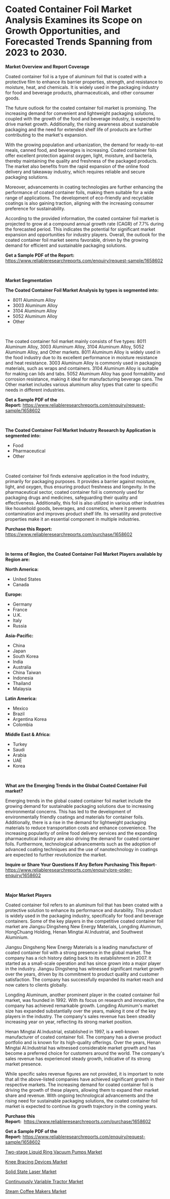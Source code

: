 <p><h1>Coated Container Foil Market Analysis Examines its Scope on Growth Opportunities, and Forecasted Trends Spanning from 2023 to 2030.</h1></p><p><strong>Market Overview and Report Coverage</strong></p>
<p><p>Coated container foil is a type of aluminum foil that is coated with a protective film to enhance its barrier properties, strength, and resistance to moisture, heat, and chemicals. It is widely used in the packaging industry for food and beverage products, pharmaceuticals, and other consumer goods.</p><p>The future outlook for the coated container foil market is promising. The increasing demand for convenient and lightweight packaging solutions, coupled with the growth of the food and beverage industry, is expected to drive market growth. Additionally, the rising awareness about sustainable packaging and the need for extended shelf life of products are further contributing to the market's expansion.</p><p>With the growing population and urbanization, the demand for ready-to-eat meals, canned food, and beverages is increasing. Coated container foils offer excellent protection against oxygen, light, moisture, and bacteria, thereby maintaining the quality and freshness of the packaged products. The market also benefits from the rapid expansion of the online food delivery and takeaway industry, which requires reliable and secure packaging solutions.</p><p>Moreover, advancements in coating technologies are further enhancing the performance of coated container foils, making them suitable for a wide range of applications. The development of eco-friendly and recyclable coatings is also gaining traction, aligning with the increasing consumer preference for sustainability.</p><p>According to the provided information, the coated container foil market is projected to grow at a compound annual growth rate (CAGR) of 7.7% during the forecasted period. This indicates the potential for significant market expansion and opportunities for industry players. Overall, the outlook for the coated container foil market seems favorable, driven by the growing demand for efficient and sustainable packaging solutions.</p></p>
<p><strong>Get a Sample PDF of the Report:</strong> <a href="https://www.reliableresearchreports.com/enquiry/request-sample/1658602">https://www.reliableresearchreports.com/enquiry/request-sample/1658602</a></p>
<p>&nbsp;</p>
<p><strong>Market Segmentation</strong></p>
<p><strong>The Coated Container Foil Market Analysis by types is segmented into:</strong></p>
<p><ul><li>8011 Aluminum Alloy</li><li>3003 Aluminum Alloy</li><li>3104 Aluminum Alloy</li><li>5052 Aluminum Alloy</li><li>Other</li></ul></p>
<p>&nbsp;</p>
<p><p>The coated container foil market mainly consists of five types: 8011 Aluminum Alloy, 3003 Aluminum Alloy, 3104 Aluminum Alloy, 5052 Aluminum Alloy, and Other markets. 8011 Aluminum Alloy is widely used in the food industry due to its excellent performance in moisture resistance and heat resistance. 3003 Aluminum Alloy is commonly used in packaging materials, such as wraps and containers. 3104 Aluminum Alloy is suitable for making can lids and tabs. 5052 Aluminum Alloy has good formability and corrosion resistance, making it ideal for manufacturing beverage cans. The Other market includes various aluminum alloy types that cater to specific needs in different industries.</p></p>
<p><strong>Get a Sample PDF of the Report:</strong>&nbsp;<a href="https://www.reliableresearchreports.com/enquiry/request-sample/1658602">https://www.reliableresearchreports.com/enquiry/request-sample/1658602</a></p>
<p>&nbsp;</p>
<p><strong>The Coated Container Foil Market Industry Research by Application is segmented into:</strong></p>
<p><ul><li>Food</li><li>Pharmaceutical</li><li>Other</li></ul></p>
<p>&nbsp;</p>
<p><p>Coated container foil finds extensive application in the food industry, primarily for packaging purposes. It provides a barrier against moisture, light, and oxygen, thus ensuring product freshness and longevity. In the pharmaceutical sector, coated container foil is commonly used for packaging drugs and medicines, safeguarding their quality and effectiveness. Additionally, this foil is also utilized in various other industries like household goods, beverages, and cosmetics, where it prevents contamination and improves product shelf life. Its versatility and protective properties make it an essential component in multiple industries.</p></p>
<p><strong>Purchase this Report:</strong>&nbsp; <a href="https://www.reliableresearchreports.com/purchase/1658602">https://www.reliableresearchreports.com/purchase/1658602</a></p>
<p>&nbsp;</p>
<p><strong>In terms of Region, the Coated Container Foil Market Players available by Region are:</strong></p>
<p>
    <p> <strong> North America: </strong>
        <ul>
            <li>United States</li>
            <li>Canada</li>
        </ul>
        </p> 
    <p> <strong> Europe: </strong>
        <ul>
            <li>Germany</li>
            <li>France</li>
            <li>U.K.</li>
            <li>Italy</li>
            <li>Russia</li>
        </ul>
        </p> 
    <p> <strong> Asia-Pacific: </strong>
        <ul>
            <li>China</li>
            <li>Japan</li>
            <li>South Korea</li>
            <li>India</li>
            <li>Australia</li>
            <li>China Taiwan</li>
            <li>Indonesia</li>
            <li>Thailand</li>
            <li>Malaysia</li>
        </ul>
        </p> 
    <p> <strong> Latin America: </strong>
        <ul>
            <li>Mexico</li>
            <li>Brazil</li>
            <li>Argentina Korea</li>
            <li>Colombia</li>
        </ul>
        </p> 
    <p> <strong> Middle East & Africa: </strong>
        <ul>
            <li>Turkey</li>
            <li>Saudi</li>
            <li>Arabia</li>
            <li>UAE</li>
            <li>Korea</li>
        </ul>
    </p>
    </p>
<p>&nbsp;</p>
<p><strong>What are the Emerging Trends in the Global Coated Container Foil market?</strong></p>
<p><p>Emerging trends in the global coated container foil market include the growing demand for sustainable packaging solutions due to increasing environmental concerns. This has led to the development of environmentally friendly coatings and materials for container foils. Additionally, there is a rise in the demand for lightweight packaging materials to reduce transportation costs and enhance convenience. The increasing popularity of online food delivery services and the expanding pharmaceutical industry are also driving the demand for coated container foils. Furthermore, technological advancements such as the adoption of advanced coating techniques and the use of nanotechnology in coatings are expected to further revolutionize the market.</p></p>
<p><strong>Inquire or Share Your Questions If Any Before Purchasing This Report</strong>- <a href="https://www.reliableresearchreports.com/enquiry/pre-order-enquiry/1658602">https://www.reliableresearchreports.com/enquiry/pre-order-enquiry/1658602</a></p>
<p>&nbsp;</p>
<p><strong>Major Market Players</strong></p>
<p><p>Coated container foil refers to an aluminum foil that has been coated with a protective solution to enhance its performance and durability. This product is widely used in the packaging industry, specifically for food and beverage containers. Some of the key players in the competitive coated container foil market are Jiangsu Dingsheng New Energy Materials, Longding Aluminum, HongChuang Holding, Henan Mingtai Al.Industrial, and Southwest Aluminium.</p><p>Jiangsu Dingsheng New Energy Materials is a leading manufacturer of coated container foil with a strong presence in the global market. The company has a rich history dating back to its establishment in 2007. It started as a small-scale operation and has since grown into a major player in the industry. Jiangsu Dingsheng has witnessed significant market growth over the years, driven by its commitment to product quality and customer satisfaction. The company has successfully expanded its market reach and now caters to clients globally.</p><p>Longding Aluminum, another prominent player in the coated container foil market, was founded in 1992. With its focus on research and innovation, the company has achieved remarkable growth. Longding Aluminum's market size has expanded substantially over the years, making it one of the key players in the industry. The company's sales revenue has been steadily increasing year on year, reflecting its strong market position.</p><p>Henan Mingtai Al.Industrial, established in 1997, is a well-known manufacturer of coated container foil. The company has a diverse product portfolio and is known for its high-quality offerings. Over the years, Henan Mingtai Al.Industrial has witnessed considerable market growth and has become a preferred choice for customers around the world. The company's sales revenue has experienced steady growth, indicative of its strong market presence.</p><p>While specific sales revenue figures are not provided, it is important to note that all the above-listed companies have achieved significant growth in their respective markets. The increasing demand for coated container foil is driving the growth of these players, allowing them to expand their market share and revenue. With ongoing technological advancements and the rising need for sustainable packaging solutions, the coated container foil market is expected to continue its growth trajectory in the coming years.</p></p>
<p><strong>Purchase this Report:</strong>&nbsp;&nbsp;<a href="https://www.reliableresearchreports.com/purchase/1658602">https://www.reliableresearchreports.com/purchase/1658602</a></p>
<p></p>
<p><strong>Get a Sample PDF of the Report:</strong>&nbsp;<a href="https://www.reliableresearchreports.com/enquiry/request-sample/1658602">https://www.reliableresearchreports.com/enquiry/request-sample/1658602</a></p>
<p><p><a href="https://www.linkedin.com/pulse/two-stage-liquid-ring-vacuum-pumps-market-size-share/">Two-stage Liquid Ring Vacuum Pumps Market</a></p><p><a href="https://www.linkedin.com/pulse/knee-bracing-devices-market-insights-players-forecast-till/">Knee Bracing Devices Market</a></p><p><a href="https://medium.com/@ishankishanrp23/solid-state-laser-market-size-growth-forecast-2023-2030-c12ffdcf257b">Solid State Laser Market</a></p><p><a href="https://www.linkedin.com/pulse/continuously-variable-tractor-market-research-report-unlocks/">Continuously Variable Tractor Market</a></p><p><a href="https://medium.com/@subhamgillrp23/steam-coffee-makers-market-size-growth-forecast-2023-2030-ad8795673c80">Steam Coffee Makers Market</a></p></p>
